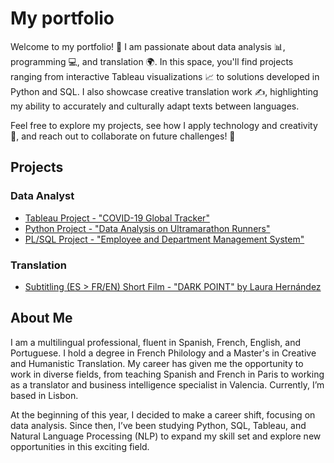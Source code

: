 # My portfolio

Welcome to my portfolio! 🎉
I am passionate about data analysis 📊, programming 💻, and translation 🌍. In this space, you'll find projects ranging from interactive Tableau visualizations 📈 to solutions developed in Python and SQL. I also showcase creative translation work ✍️, highlighting my ability to accurately and culturally adapt texts between languages.

Feel free to explore my projects, see how I apply technology and creativity 🚀, and reach out to collaborate on future challenges! 🤝

## Projects

### Data Analyst
- [Tableau Project - "COVID-19 Global Tracker"](https://public.tableau.com/views/AnalyseofPartiallyVaccinatedVSFullyVaccinated/Dashboard1?:language=es-ES&:sid=&:redirect=auth&:display_count=n&:origin=viz_share_link)
- [Python Project - "Data Analysis on Ultramarathon Runners"](https://github.com/Adrifer02/Ultramarathon-Analysis)
- [PL/SQL Project - "Employee and Department Management System"](https://github.com/Adrifer02/Proyecto-de-Gesti-n-de-Empleados-y-Departamentos-en-Oracle)

### Translation
- [Subtitling (ES > FR/EN) Short Film - "DARK POINT" by Laura Hernández](https://www.youtube.com/embed/SAUSi0EYEcg?si=WmFOPrT8IaSRRwXn)

## About Me
I am a multilingual professional, fluent in Spanish, French, English, and Portuguese. I hold a degree in French Philology and a Master's in Creative and Humanistic Translation. My career has given me the opportunity to work in diverse fields, from teaching Spanish and French in Paris to working as a translator and business intelligence specialist in Valencia. Currently, I’m based in Lisbon.

At the beginning of this year, I decided to make a career shift, focusing on data analysis. Since then, I’ve been studying Python, SQL, Tableau, and Natural Language Processing (NLP) to expand my skill set and explore new opportunities in this exciting field.

